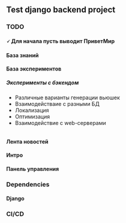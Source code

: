 ## Test django backend project
### TODO
#### 🗸 Для начала пусть выводит ПриветМир
#### База знаний
#### База экспериментов
##### Эксперименты с бэкендом
 - Различные варианты генерации вьюшек
 - Взаимодействаие с разными БД
 - Локализация
 - Оптимизация
 - Взаимодействие с web-серверами
###### 
#### Лента новостей
#### Интро
#### Панель управления
### Dependencies
#### Django
### CI/CD

